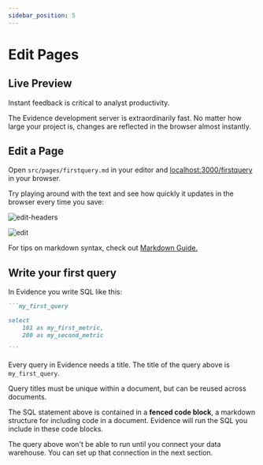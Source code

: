 ```yaml
---
sidebar_position: 5
---
```


# Edit Pages

## Live Preview
Instant feedback is critical to analyst productivity.

The Evidence development server is extraordinarily fast. No matter how large your project is, changes are reflected in the browser almost instantly. 

## Edit a Page
Open `src/pages/firstquery.md` in your editor and [localhost:3000/firstquery](http://localhost:3000/firstquery) in your browser.

Try playing around with the text and see how quickly it updates in the browser every time you save:

<div style={{textAlign: 'center', paddingLeft: '0%'}}>

![edit-headers](/img/edit-markdown-headers.svg)
</div>

<div style={{textAlign: 'center', marginLeft: '5%'}}>

![edit](/img/adding-text-vid.gif)
</div>

For tips on markdown syntax, check out [Markdown Guide.](https://www.markdownguide.org/cheat-sheet/)


## Write your first query
In Evidence you write SQL like this:

````markdown title="src/pages/firstquery.md"
```my_first_query

select 
    101 as my_first_metric,
    200 as my_second_metric

```
````
Every query in Evidence needs a title. The title of the query above is `my_first_query`.

Query titles must be unique within a document, but can be reused across documents.

The SQL statement above is contained in a **fenced code block**, a markdown structure for including code in a document. Evidence will run the SQL you include in these code blocks.

The query above won't be able to run until you connect your data warehouse. You can set up that connection in the next section.